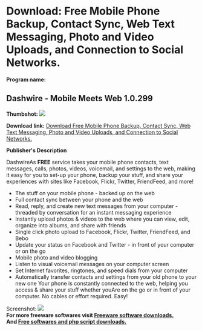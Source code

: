 # Download: Free Mobile Phone Backup, Contact Sync, Web Text Messaging, Photo and Video Uploads, and Connection to Social Networks.

**Program name:**

## Dashwire - Mobile Meets Web 1.0.299

  
**Thumbshot:** ![](http://www.freewarefiles.com/screenshot/dashwire_md.jpg)   
  
**Download link:** [Download Free Mobile Phone Backup, Contact Sync, Web Text Messaging, Photo and Video Uploads, and Connection to Social Networks.](http://freesoftwares.boysofts.com/Dashwire---Mobile-Meets-Web_program_42365.html)  
  


**Publisher's Description**  
  


DashwireAs **FREE** service takes your mobile phone contacts, text messages, calls, photos, videos, voicemail, and settings to the web, making it easy for you to set-up your phone, backup your stuff, and share your experiences with sites like Facebook, Flickr, Twitter, FriendFeed, and more!  


  * The stuff on your mobile phone - backed up on the web
  * Full contact sync between your phone and the web
  * Read, reply, and create new text messages from your computer - threaded by conversation for an instant messaging experience
  * Instantly upload photos & videos to the web where you can view, edit, organize into albums, and share with friends
  * Single click photo upload to Facebook, Flickr, Twitter, FriendFeed, and Bebo
  * Update your status on Facebook and Twitter - in front of your computer or on the go
  * Mobile photo and video blogging
  * Listen to visual voicemail messages on your computer screen
  * Set Internet favorites, ringtones, and speed dials from your computer
  * Automatically transfer contacts and settings from your old phone to your new one
Your phone is constantly connected to the web, helping you access & share your stuff whether youAre on the go or in front of your computer. No cables or effort required. Easy! 

  
  
Screenshot: ![](http://www.freewarefiles.com/screenshot/dashwire.jpg)   
**For more freeware softwares visit [Freeware software downloads.](http://freesoftwares.boysofts.com/)**   
**And [Free softwares and php script downloads.](http://www.boysofts.com/)**
